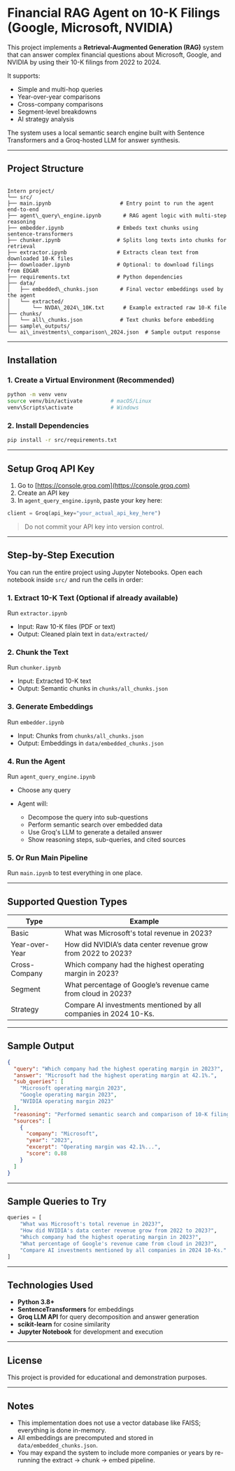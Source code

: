 # Financial RAG Agent on 10-K Filings (Google, Microsoft, NVIDIA)

This project implements a **Retrieval-Augmented Generation (RAG)** system that can answer complex financial questions about Microsoft, Google, and NVIDIA by using their 10-K filings from 2022 to 2024.

It supports:
- Simple and multi-hop queries
- Year-over-year comparisons
- Cross-company comparisons
- Segment-level breakdowns
- AI strategy analysis

The system uses a local semantic search engine built with Sentence Transformers and a Groq-hosted LLM for answer synthesis.

---

## Project Structure

```

Intern project/
└── src/
├── main.ipynb                      # Entry point to run the agent end-to-end
├── agent\_query\_engine.ipynb       # RAG agent logic with multi-step reasoning
├── embedder.ipynb                 # Embeds text chunks using sentence-transformers
├── chunker.ipynb                  # Splits long texts into chunks for retrieval
├── extractor.ipynb                # Extracts clean text from downloaded 10-K files
├── downloader.ipynb               # Optional: to download filings from EDGAR
├── requirements.txt               # Python dependencies
├── data/
│   ├── embedded\_chunks.json       # Final vector embeddings used by the agent
│   └── extracted/
│       └── NVDA\_2024\_10K.txt      # Example extracted raw 10-K file
├── chunks/
│   └── all\_chunks.json            # Text chunks before embedding
├── sample\_outputs/
└── ai\_investments\_comparison\_2024.json  # Sample output response

````

---

## Installation

### 1. Create a Virtual Environment (Recommended)

```bash
python -m venv venv
source venv/bin/activate         # macOS/Linux
venv\Scripts\activate            # Windows
````

### 2. Install Dependencies

```bash
pip install -r src/requirements.txt
```

---

## Setup Groq API Key

1. Go to [https://console.groq.com](https://console.groq.com)
2. Create an API key
3. In `agent_query_engine.ipynb`, paste your key here:

```python
client = Groq(api_key="your_actual_api_key_here")
```

> Do not commit your API key into version control.

---

## Step-by-Step Execution

You can run the entire project using Jupyter Notebooks. Open each notebook inside `src/` and run the cells in order:

### 1. Extract 10-K Text (Optional if already available)

Run `extractor.ipynb`

* Input: Raw 10-K files (PDF or text)
* Output: Cleaned plain text in `data/extracted/`

### 2. Chunk the Text

Run `chunker.ipynb`

* Input: Extracted 10-K text
* Output: Semantic chunks in `chunks/all_chunks.json`

### 3. Generate Embeddings

Run `embedder.ipynb`

* Input: Chunks from `chunks/all_chunks.json`
* Output: Embeddings in `data/embedded_chunks.json`

### 4. Run the Agent

Run `agent_query_engine.ipynb`

* Choose any query
* Agent will:

  * Decompose the query into sub-questions
  * Perform semantic search over embedded data
  * Use Groq's LLM to generate a detailed answer
  * Show reasoning steps, sub-queries, and cited sources

### 5. Or Run Main Pipeline

Run `main.ipynb` to test everything in one place.

---

## Supported Question Types

| Type           | Example                                                          |
| -------------- | ---------------------------------------------------------------- |
| Basic          | What was Microsoft's total revenue in 2023?                      |
| Year-over-Year | How did NVIDIA’s data center revenue grow from 2022 to 2023?     |
| Cross-Company  | Which company had the highest operating margin in 2023?          |
| Segment        | What percentage of Google’s revenue came from cloud in 2023?     |
| Strategy       | Compare AI investments mentioned by all companies in 2024 10-Ks. |

---

## Sample Output

```json
{
  "query": "Which company had the highest operating margin in 2023?",
  "answer": "Microsoft had the highest operating margin at 42.1%.",
  "sub_queries": [
    "Microsoft operating margin 2023",
    "Google operating margin 2023",
    "NVIDIA operating margin 2023"
  ],
  "reasoning": "Performed semantic search and comparison of 10-K filings.",
  "sources": [
    {
      "company": "Microsoft",
      "year": "2023",
      "excerpt": "Operating margin was 42.1%...",
      "score": 0.88
    }
  ]
}
```

---

## Sample Queries to Try

```python
queries = [
    "What was Microsoft's total revenue in 2023?",
    "How did NVIDIA's data center revenue grow from 2022 to 2023?",
    "Which company had the highest operating margin in 2023?",
    "What percentage of Google's revenue came from cloud in 2023?",
    "Compare AI investments mentioned by all companies in 2024 10-Ks."
]
```

---

## Technologies Used

* **Python 3.8+**
* **SentenceTransformers** for embeddings
* **Groq LLM API** for query decomposition and answer generation
* **scikit-learn** for cosine similarity
* **Jupyter Notebook** for development and execution

---

## License

This project is provided for educational and demonstration purposes.

---

## Notes

* This implementation does not use a vector database like FAISS; everything is done in-memory.
* All embeddings are precomputed and stored in `data/embedded_chunks.json`.
* You may expand the system to include more companies or years by re-running the extract → chunk → embed pipeline.

```
